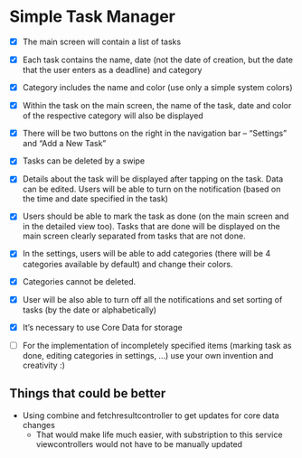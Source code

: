 # Simple Task Manager
- [X] The main screen will contain a list of tasks
- [X] Each task contains the name, date (not the date of creation, but the date that the user enters as a deadline) and category
- [X] Category includes the name and color (use only a simple system colors)
- [X] Within the task on the main screen, the name of the task, date and color of the respective category will also be displayed
- [X] There will be two buttons on the right in the navigation bar – “Settings” and “Add a New Task”
- [X] Tasks can be deleted by a swipe
- [X] Details about the task will be displayed after tapping on the task. Data can be edited. Users will be able to turn on the notification (based on the time and date specified in the task)
- [X] Users should be able to mark the task as done (on the main screen and in the detailed view too). Tasks that are done will be displayed on the main screen clearly separated from tasks that are not done.
- [X] In the settings, users will be able to add categories (there will be 4 categories available by default) and change their colors.
- [X] Categories cannot be deleted.
- [X] User will be also able to turn off all the notifications and set sorting of tasks (by the date or alphabetically)
- [X] It’s necessary to use Core Data for storage
- [ ] For the implementation of incompletely specified items (marking task as done, editing categories in settings, ...) use your own invention and creativity :)


## Things that could be better

- Using combine and fetchresultcontroller to get updates for core data changes
  - That would make life much easier, with substription to this service viewcontrollers would not have to be manually updated